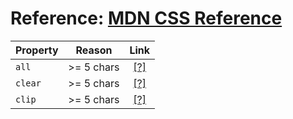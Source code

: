 # Reference: [MDN CSS Reference](https://developer.mozilla.org/en-US/docs/Web/CSS/Reference)

| Property                           | Reason     | Link                                    |
| ---------------------------------- |:---------------:| :--------------------------------: |
| `all`                              | >= 5 chars      | [[?]](https://developer.mozilla.org/en-US/docs/Web/CSS/all) |
| `clear`                              | >= 5 chars      | [[?]](https://developer.mozilla.org/en-US/docs/Web/CSS/clear) |
| `clip`                              | >= 5 chars      | [[?]](https://developer.mozilla.org/en-US/docs/Web/CSS/clip) |
